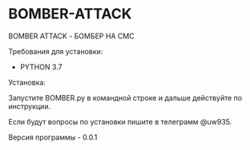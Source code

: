 # BOMBER-ATTACK
 BOMBER ATTACK - БОМБЕР НА СМС

Требования для установки:

* PYTHON 3.7

Установка:

Запустите BOMBER.py в командной строке и дальше действуйте по инструкции.

Если будут вопросы по установки пишите в телеграмм @uw935.

Версия программы - 0.0.1
